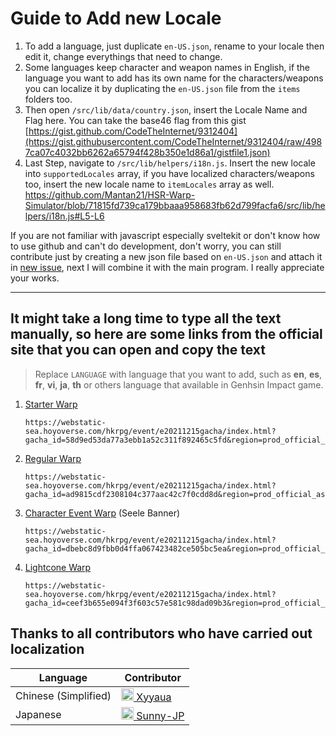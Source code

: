 # Guide to Add new Locale

1. To add a language, just duplicate `en-US.json`, rename to your locale then edit it, change everythings that need to change.
2. Some languages keep character and weapon names in English, if the language you want to add has its own name for the characters/weapons you can localize it by duplicating the `en-US.json` file from the `items` folders too.
3. Then open `/src/lib/data/country.json`, insert the Locale Name and Flag here. You can take the base46 flag from this gist [https://gist.github.com/CodeTheInternet/9312404](https://gist.githubusercontent.com/CodeTheInternet/9312404/raw/4987ca07c4032bb6262a65794f428b350e1d86a1/gistfile1.json)
4. Last Step, navigate to `/src/lib/helpers/i18n.js`. Insert the new locale into `supportedLocales` array, if you have localized characters/weapons too, insert the new locale name to `itemLocales` array as well.
   https://github.com/Mantan21/HSR-Warp-Simulator/blob/71815fd739ca179bbaaa958683fb62d799facfa6/src/lib/helpers/i18n.js#L5-L6

If you are not familiar with javascript especially sveltekit or don't know how to use github and can't do development, don't worry, you can still contribute just by creating a new json file based on `en-US.json` and attach it in [new issue](https://github.com/Mantan21/HSR-Warp-Simulator/issues/new), next I will combine it with the main program. I really appreciate your works.

---

## It might take a long time to type all the text manually, so here are some links from the official site that you can open and copy the text

> Replace `LANGUAGE` with language that you want to add, such as **en**, **es**, **fr**, **vi**, **ja**, **th** or others language that available in Genhsin Impact game.

1. [Starter Warp](https://webstatic-sea.hoyoverse.com/hkrpg/event/e20211215gacha/index.html?gacha_id=58d9ed53da77a3ebb1a52c311f892465c5fd&region=prod_official_asia&lang=en#/)
   ```
   https://webstatic-sea.hoyoverse.com/hkrpg/event/e20211215gacha/index.html?gacha_id=58d9ed53da77a3ebb1a52c311f892465c5fd&region=prod_official_asia&lang=LANGUAGE#/
   ```
2. [Regular Warp](https://webstatic-sea.hoyoverse.com/hkrpg/event/e20211215gacha/index.html?gacha_id=ad9815cdf2308104c377aac42c7f0cdd8d&region=prod_official_asia&lang=en#/)
   ```
   https://webstatic-sea.hoyoverse.com/hkrpg/event/e20211215gacha/index.html?gacha_id=ad9815cdf2308104c377aac42c7f0cdd8d&region=prod_official_asia&lang=LANGUAGE#/
   ```
3. [Character Event Warp](https://webstatic-sea.hoyoverse.com/hkrpg/event/e20211215gacha/index.html?gacha_id=dbebc8d9fbb0d4ffa067423482ce505bc5ea&region=prod_official_asia&lang=en#/) (Seele Banner)
   ```
   https://webstatic-sea.hoyoverse.com/hkrpg/event/e20211215gacha/index.html?gacha_id=dbebc8d9fbb0d4ffa067423482ce505bc5ea&region=prod_official_asia&lang=LANGUAGE#/
   ```
4. [Lightcone Warp](https://webstatic-sea.hoyoverse.com/hkrpg/event/e20211215gacha/index.html?gacha_id=ceef3b655e094f3f603c57e581c98dad09b3&region=prod_official_asia&lang=en#/)
   ```
   https://webstatic-sea.hoyoverse.com/hkrpg/event/e20211215gacha/index.html?gacha_id=ceef3b655e094f3f603c57e581c98dad09b3&region=prod_official_asia&lang=LANGUAGE#/
   ```

## Thanks to all contributors who have carried out localization

<table>
   <thead>
      <tr>
         <th> Language </th>
         <th> Contributor </th>
      </tr>
   <thead>
   <tbody>
      <tr>
         <td> Chinese (Simplified) </td>
         <td>
            <a href="https://github.com/Xyyaua">
               <img width="20px" src="https://avatars.githubusercontent.com/u/44024543?s=20" />
               Xyyaua
            </a>
         </td>
      </tr>
      <tr>
         <td> Japanese </td>
         <td>
            <a href="https://github.com/Sunny-JP">
               <img width="20px" src="https://avatars.githubusercontent.com/u/122193933?s=20" />
               Sunny-JP
            </a>
         </td>
      </tr>
   </tbody>
</table>
